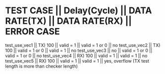 TEST CASE      || Delay(Cycle) || DATA RATE(TX)  || DATA RATE(RX)  || ERROR CASE
===============================================================================================
test_use_vec1  || TX) 100      || valid = 1      || valid = 1 or 0 || no
test_use_vec2  || TX) 100      || valid = 1 or 0 || valid = 1      || no
test_use_vec3  || no           || valid = 1 or 0 || valid = 1 or 0 || no
test_use_vec4  || RX) 100      || valid = 1      || valid = 1      || no
test_use_vec5  || RX) 100      || valid = 1      || valid = 1      || yes, overflow (TX test length is more than checker length) 
